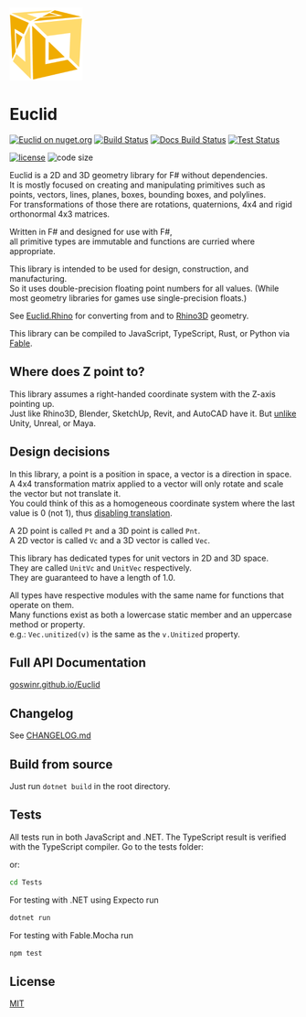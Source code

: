 ![Logo](https://raw.githubusercontent.com/goswinr/Euclid/main/Docs/img/logo128.png)

# Euclid

[![Euclid on nuget.org](https://img.shields.io/nuget/v/Euclid)](https://www.nuget.org/packages/Euclid/)
[![Build Status](https://github.com/goswinr/Euclid/actions/workflows/build.yml/badge.svg)](https://github.com/goswinr/Euclid/actions/workflows/build.yml)
[![Docs Build Status](https://github.com/goswinr/Euclid/actions/workflows/docs.yml/badge.svg)](https://github.com/goswinr/Euclid/actions/workflows/docs.yml)
[![Test Status](https://github.com/goswinr/Euclid/actions/workflows/test.yml/badge.svg)](https://github.com/goswinr/Euclid/actions/workflows/test.yml)
<!-- [![Hits](https://hits.seeyoufarm.com/api/count/incr/badge.svg?url=https%3A%2F%2Fgithub.com%2Fgoswinr%2FEuclid&count_bg=%2379C83D&title_bg=%23555555&icon=github.svg&icon_color=%23E7E7E7&title=hits&edge_flat=false)](https://hits.seeyoufarm.com) -->
[![license](https://img.shields.io/github/license/goswinr/Euclid)](LICENSE.md)
![code size](https://img.shields.io/github/languages/code-size/goswinr/Euclid.svg)

Euclid is a 2D and 3D geometry library for F# without dependencies.<br>
It is mostly focused on creating and manipulating primitives such as<br>
points, vectors, lines, planes, boxes, bounding boxes, and polylines.<br>
For transformations of those there are rotations, quaternions, 4x4 and rigid orthonormal 4x3 matrices.

Written in F# and designed for use with F#, <br>
all primitive types are immutable and functions are curried where appropriate.<br>

This library is intended to be used for design, construction, and manufacturing.<br>
So it uses double-precision floating point numbers for all values. (While most geometry libraries for games use single-precision floats.)

See [Euclid.Rhino](https://github.com/goswinr/Euclid.Rhino) for converting from and to [Rhino3D](https://www.rhino3d.com/) geometry.

This library can be compiled to JavaScript, TypeScript, Rust, or Python via [Fable](https://fable.io/).

## Where does Z point to?

This library assumes a right-handed coordinate system with the Z-axis pointing up.<br>
Just like Rhino3D, Blender, SketchUp, Revit, and AutoCAD have it. But [unlike](https://bsky.app/profile/freya.bsky.social/post/3lat5r6hlck25) Unity, Unreal, or Maya.


## Design decisions

In this library, a point is a position in space, a vector is a direction in space.<br>
A 4x4 transformation matrix applied to a vector will only rotate and scale the vector but not translate it.<br>
You could think of this as a homogeneous coordinate system where the last value is 0 (not 1), thus [disabling translation](https://www.youtube.com/watch?v=o-xwmTODTUI&t=216s).

A 2D point is called `Pt` and a 3D point is called `Pnt`.<br>
A 2D vector is called `Vc` and a 3D vector is called `Vec`.<br>

This library has dedicated types for unit vectors in 2D and 3D space.<br>
They are called `UnitVc` and `UnitVec` respectively.<br>
They are guaranteed to have a length of 1.0.

All types have respective modules with the same name for functions that operate on them.<br>
Many functions exist as both a lowercase static member and an uppercase method or property.<br>
e.g.: `Vec.unitized(v)` is the same as the `v.Unitized` property.<br>

## Full API Documentation

[goswinr.github.io/Euclid](https://goswinr.github.io/Euclid/reference/euclid.html)

## Changelog
See [CHANGELOG.md](https://github.com/goswinr/Euclid/blob/main/CHANGELOG.md)

## Build from source
Just run `dotnet build` in the root directory.


## Tests
All tests run in both JavaScript and .NET.
The TypeScript result is verified with the TypeScript compiler.
Go to the tests folder:

or:

```bash
cd Tests
```

For testing with .NET using Expecto run

```bash
dotnet run
```

For testing with Fable.Mocha run

```bash
npm test
```

## License
[MIT](https://github.com/goswinr/Euclid/blob/main/LICENSE.md)

